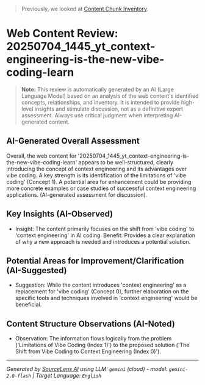 > Previously, we looked at [Content Chunk Inventory](03_content_inventory.md).

# Web Content Review: 20250704_1445_yt_context-engineering-is-the-new-vibe-coding-learn
> **Note:** This review is automatically generated by an AI (Large Language Model) based on an analysis of the web content's identified concepts, relationships, and inventory. It is intended to provide high-level insights and stimulate discussion, not as a definitive expert assessment. Always use critical judgment when interpreting AI-generated content.
## AI-Generated Overall Assessment
Overall, the web content for '20250704_1445_yt_context-engineering-is-the-new-vibe-coding-learn' appears to be well-structured, clearly introducing the concept of context engineering and its advantages over vibe coding.
A key strength is its identification of the limitations of 'vibe coding' (Concept 1). A potential area for enhancement could be providing more concrete examples or case studies of successful context engineering applications. (AI-generated assessment for discussion).
## Key Insights (AI-Observed)
- Insight: The content primarily focuses on the shift from 'vibe coding' to 'context engineering' in AI coding. Benefit: Provides a clear explanation of why a new approach is needed and introduces a potential solution.
## Potential Areas for Improvement/Clarification (AI-Suggested)
- Suggestion: While the content introduces 'context engineering' as a replacement for 'vibe coding' (Concept 0), further elaboration on the specific tools and techniques involved in 'context engineering' would be beneficial.
## Content Structure Observations (AI-Noted)
- Observation: The information flows logically from the problem ('Limitations of Vibe Coding (Index 1)') to the proposed solution ('The Shift from Vibe Coding to Context Engineering (Index 0)').


---

*Generated by [SourceLens AI](https://github.com/openXFlow/sourceLensAI) using LLM: `gemini` (cloud) - model: `gemini-2.0-flash` | Target Language: `English`*